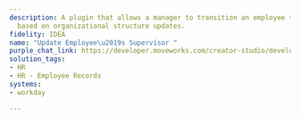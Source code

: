 ```yaml
---
description: A plugin that allows a manager to transition an employee to a new manager
  based on organizational structure updates.
fidelity: IDEA
name: "Update Employee\u2019s Supervisor "
purple_chat_link: https://developer.moveworks.com/creator-studio/developer-tools/purple-chat/?conversation=%7B%22startTimestamp%22%3A%2211%3A43%2BAM%22%2C%22messages%22%3A%5B%7B%22role%22%3A%22user%22%2C%22parts%22%3A%5B%7B%22richText%22%3A%22I+need+to+update+who+Ella+will+be+reporting+to.%22%7D%5D%7D%2C%7B%22role%22%3A%22assistant%22%2C%22parts%22%3A%5B%7B%22reasoningSteps%22%3A%5B%7B%22status%22%3A%22success%22%2C%22richText%22%3A%22%3Cp%3E%E2%9C%85+Working+on+%3Cb%3EUpdate+Who+Ella+Reports+To%3C%2Fb%3E%3Cbr%3E%E2%8F%B3+Calling+Plugin+%3Cb%3EUpdate+Employee%27s+Supervisor%3C%2Fb%3E%3C%2Fp%3E%22%7D%5D%7D%2C%7B%22richText%22%3A%22Understood.+Who+will+Ella+be+reporting+to+now%3F%22%7D%5D%7D%2C%7B%22role%22%3A%22user%22%2C%22parts%22%3A%5B%7B%22richText%22%3A%22John%22%7D%5D%7D%2C%7B%22role%22%3A%22assistant%22%2C%22parts%22%3A%5B%7B%22reasoningSteps%22%3A%5B%7B%22status%22%3A%22success%22%2C%22richText%22%3A%22%3Cp%3E%E2%8F%B3+Searching+for+%3Cb%3EJohn%3C%2Fb%3E+in+the+directory%3Cbr%3E%3C%2Fp%3E%22%7D%5D%7D%2C%7B%22richText%22%3A%22%3Cp%3EWe+have+multiple+Johns+in+the+directory.+Could+you+specify+which+one%3F%3Cbr%3E%3C%2Fp%3E%22%7D%2C%7B%22richText%22%3A%22%3Cb%3E%3Cp%3ESelect+the+correct+John%3Cbr%3E%3C%2Fp%3E%3C%2Fb%3E%22%7D%2C%7B%22buttons%22%3A%5B%7B%22style%22%3A%22filled%22%2C%22buttonText%22%3A%22John+Johnson+-+Sales+Department%22%7D%2C%7B%22style%22%3A%22outlined%22%2C%22buttonText%22%3A%22John+Smith+-+HR+Department%22%7D%2C%7B%22style%22%3A%22outlined%22%2C%22buttonText%22%3A%22John+Doe+-+IT+Department%22%7D%2C%7B%22style%22%3A%22outlined%22%2C%22buttonText%22%3A%22None+of+these%22%7D%5D%7D%5D%7D%2C%7B%22role%22%3A%22user%22%2C%22parts%22%3A%5B%7B%22richText%22%3A%22John+Johnson+-+Sales+Department%22%7D%5D%7D%2C%7B%22role%22%3A%22assistant%22%2C%22parts%22%3A%5B%7B%22richText%22%3A%22%3Cp%3EGot+it.+Before+we+proceed%2C+please+confirm%3A%3Cbr%3E%3C%2Fp%3E%22%7D%2C%7B%22richText%22%3A%22%3Cb%3E%3Cp%3EPlease+confirm+the+reporting+change%3Cbr%3E%3C%2Fp%3E%3C%2Fb%3E%3Cbr%3E%3Cp%3E%3Cb%3EEmployee+to+Update%3A+%3C%2Fb%3EElla%3Cbr%3E%3Cb%3ENew+Supervisor%3A+%3C%2Fb%3EJohn+Johnson+-+Sales+Department%3Cbr%3E%3C%2Fp%3E%22%7D%2C%7B%22buttons%22%3A%5B%7B%22style%22%3A%22filled%22%2C%22buttonText%22%3A%22Confirm+Change%22%7D%2C%7B%22style%22%3A%22outlined%22%2C%22buttonText%22%3A%22Edit+Details%22%7D%2C%7B%22style%22%3A%22outlined%22%2C%22buttonText%22%3A%22Cancel%22%7D%5D%7D%5D%7D%5D%7D
solution_tags:
- HR
- HR - Employee Records
systems:
- workday

---
```

